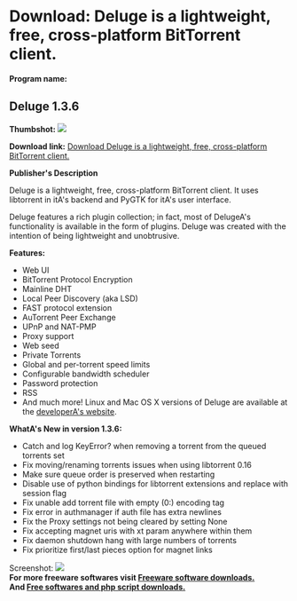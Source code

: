 # Download: Deluge is a lightweight, free, cross-platform BitTorrent client.

**Program name:**

## Deluge 1.3.6

  
**Thumbshot:** ![](http://www.freewarefiles.com/screenshot/deluge09_md.gif)   
  
**Download link:** [Download Deluge is a lightweight, free, cross-platform BitTorrent client.](http://freesoftwares.boysofts.com/Deluge_program_43298.html)  
  


**Publisher's Description**  
  


Deluge is a lightweight, free, cross-platform BitTorrent client. It uses libtorrent in itA's backend and PyGTK for itA's user interface. 

Deluge features a rich plugin collection; in fact, most of DelugeA's functionality is available in the form of plugins. Deluge was created with the intention of being lightweight and unobtrusive.

**Features:**

  * Web UI 
  * BitTorrent Protocol Encryption 
  * Mainline DHT 
  * Local Peer Discovery (aka LSD) 
  * FAST protocol extension 
  * AuTorrent Peer Exchange 
  * UPnP and NAT-PMP 
  * Proxy support 
  * Web seed 
  * Private Torrents 
  * Global and per-torrent speed limits 
  * Configurable bandwidth scheduler 
  * Password protection 
  * RSS 
  * And much more! 
Linux and Mac OS X versions of Deluge are available at the [developerA's website](http://deluge-torrent.org/). 

**WhatA's New in version 1.3.6:**

  * Catch and log KeyError? when removing a torrent from the queued torrents set 
  * Fix moving/renaming torrents issues when using libtorrent 0.16 
  * Make sure queue order is preserved when restarting 
  * Disable use of python bindings for libtorrent extensions and replace with session flag 
  * Fix unable add torrent file with empty (0:) encoding tag 
  * Fix error in authmanager if auth file has extra newlines 
  * Fix the Proxy settings not being cleared by setting None 
  * Fix accepting magnet uris with xt param anywhere within them 
  * Fix daemon shutdown hang with large numbers of torrents 
  * Fix prioritize first/last pieces option for magnet links 

  
  
Screenshot: ![](http://www.freewarefiles.com/screenshot/deluge09.gif)   
**For more freeware softwares visit [Freeware software downloads.](http://freesoftwares.boysofts.com/)**   
**And [Free softwares and php script downloads.](http://www.boysofts.com/)**
